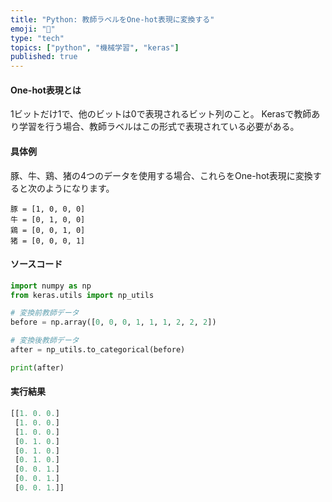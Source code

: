 ```yaml
---
title: "Python: 教師ラベルをOne-hot表現に変換する"
emoji: "🐍"
type: "tech"
topics: ["python", "機械学習", "keras"]
published: true
---
```


#### One-hot表現とは
1ビットだけ1で、他のビットは0で表現されるビット列のこと。
Kerasで教師あり学習を行う場合、教師ラベルはこの形式で表現されている必要がある。

#### 具体例
豚、牛、鶏、猪の4つのデータを使用する場合、これらをOne-hot表現に変換すると次のようになります。
```
豚 = [1, 0, 0, 0] 
牛 = [0, 1, 0, 0] 
鶏 = [0, 0, 1, 0] 
猪 = [0, 0, 0, 1]
```

#### ソースコード
```py
import numpy as np 
from keras.utils import np_utils 

# 変換前教師データ 
before = np.array([0, 0, 0, 1, 1, 1, 2, 2, 2]) 

# 変換後教師データ 
after = np_utils.to_categorical(before) 

print(after)
```

#### 実行結果
```py
[[1. 0. 0.] 
 [1. 0. 0.]
 [1. 0. 0.]
 [0. 1. 0.]
 [0. 1. 0.]
 [0. 1. 0.]
 [0. 0. 1.]
 [0. 0. 1.]
 [0. 0. 1.]]
```